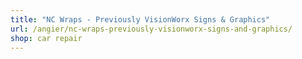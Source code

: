 ```yaml
---
title: "NC Wraps - Previously VisionWorx Signs & Graphics"
url: /angier/nc-wraps-previously-visionworx-signs-and-graphics/
shop: car repair
---
```

